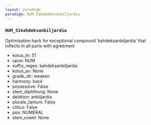 ```yaml
---
layout: paradigm
paradigm: NUM_51kahdeksanbiljardia
---
```

### ` NUM_51kahdeksanbiljardia `

Optimisation hack for exceptional compound ’kahdeksanbiljardia’ that inflects in all parts with agreement
* kotus_tn: 51
* upos: NUM
* suffix_regex: kahdeksanbiljardia
* kotus_av: None
* grade_dir: weaken
* harmony: back
* possessive: False
* stem_diphthong: None
* deletion: anbiljardia
* plurale_tantum: False
* clitics: False
* pos: NUMERAL
* stem_vowel: None
